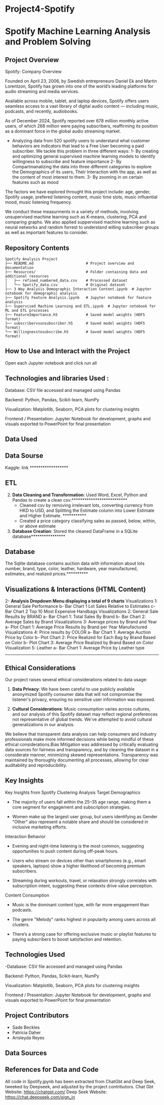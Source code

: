 # Project4-Spotify 
# Spotify Machine Learning Analysis and Problem Solving


## Project Overview

Spotify: Company Overview

Founded on April 23, 2006, by Swedish entrepreneurs Daniel Ek and Martin Lorentzon, Spotify has grown into one of the world’s leading platforms for audio streaming and media services.

Available across mobile, tablet, and laptop devices, Spotify offers users seamless access to a vast library of digital audio content — including music, podcasts, and recently, audiobooks.

As of December 2024, Spotify reported over 678 million monthly active users, of which 268 million were paying subscribers, reaffirming its position as a dominant force in the global audio streaming market.


- Analyzing data from 520 spotify users to understand what customer behaviors are indicators that lead to a Free User becoming a paid subscriber.
We tackle this problem in three different ways:
1- By creating and optimizing general supervised machine learning models to identify willingness to subscribe and  feature importance 
2- By Compartmanalizing the data into three different categories to explore the Demographics of its users, Their Interaction with the app, as well as the content of most interest to them. 
3- By zooming in on certain features such as mood 

The factors we have explored throught this project include: age, gender, Spotify usage, prefered listening content, music time slots, music influential mood, music listening frequency.

We conduct these measurments in a variety of methods, involving unsupervised machine learning such as K-means, clustering, PCA and comparing graphs. We also applied suppervised machine learning such as neural networks and random forrest to understand willing subscriber groups as well as important features to consider. 

## Repository Contents
```
Spotify Analysis Project
├── README.md                        # Project overview and documentation
├── Resources/                       # Folder containing data and additional resources
│   ├── refined_numbered_data.csv    # Processed dataset
│   └── Spotify_data.csv             # Original dataset
├── 3 Way Analysis Demographic Interaction Content.ipynb  # Jupyter notebook for demographic analysis
├── Spotify Feature Analysis.ipynb   # Jupyter notebook for feature analysis
├── Supervised Machine Learning and ETL.ipynb  # Jupyter notebook for ML and ETL processes
├── FeatureImportance.h5             # Saved model weights (HDF5 format)
├── subscribervsunsubscriber.h5      # Saved model weights (HDF5 format)
└── Willingnesstosubscribe.h5        # Saved model weights (HDF5 format)
```
## How to Use and Interact with the Project
Open each Jupyter notebook and click run all

## Technologies and libraries Used :
Database: CSV file accessed and managed using Pandas

Backend: Python, Pandas, Scikit-learn, NumPy

Visualization: Matplotlib, Seaborn, PCA plots for clustering insights

Frontend / Presentation: Jupyter Notebook for development, graphs and visuals exported to PowerPoint for final presentation


## Data Used 


## Data Sourse 
Kaggle: link ******************

## ETL 


2. **Data Cleaning and Transformation**: Used Word, Excel, Python and Pandas to create a clean csv:**************************
   - Cleaned csv by removing irrelevant lots, converting currency from HKD to USD, and Splitting the Estimate column into Lower Estimate and Higher Estimate. ​***********
   - Created a price category classifying sales as passed, below, within, or above estimate
3. **Database Creation**: Stored the cleaned DataFrame in a SQLite database****************


## Database
The Sqlite database contains auction data with information about lots number, brand, type, color, leather, hardware, year manufactured, estimates, and realized prices.**********


## Visualizations & Interactions  (HTML Content)   

2- **Analysis Dropdown Menu displaying a total of 9 charts**
Visualizations 1: General Sale Performance
b- Bar Chart 1 Lot Sales Relative to Estimates
c- Bar Chart 2 Top 10 Most Expensive Handbags
Visualizations 2: General Sale Results by BRAND
	a- Bar Chart 1: Total Sales By Brand 
	b- Bar Chart 2: Average Sales by Brand
Visualizations 3: Average prices by Brand and Year
	a- Plot Chart 1: Average Price Results by Brand per Year Manufactured
Visualizations 4: Price results by COLOR
	a- Bar Chart 1: Average Auction Price by Color
	b- Plot Chart 2: Price Realized for Each Bag by Brand Based on Color
	b- Plot Chart 3: Average Price Realized by Brand Based on Color
Visualization 5: Leather
   a- Bar Chart 1: Average Price by Leather type
*******************************************

## Ethical Considerations


Our project raises several ethical considerations related to data usage:

1. **Data Privacy**: We have been careful to  use publicly available anonymized Spotify consumer data that will not compromise the listener's privacy, ensuring no sensitive user information was exposed.

4. **Cultural Considerations**: Music consumption varies across cultures, and our analysis of this Spotify dataset may reflect regional preferences not representative of global trends. We've attempted to avoid cultural generalizations in our analysis.

We believe that transparent data analysis can help consumers and industry professionals make more informed decisions while being mindful of these ethical considerations.Bias Mitigation was addressed by critically evaluating data sources for fairness and transparency, and by cleaning the dataset in a considerate manner, minimizing skewed representations. Transparency was maintained by thoroughly documenting all processes, allowing for clear auditability and reproducibility.

## Key Insights
Key Insights from Spotify Clustering Analysis
Target Demographics

- The majority of users fall within the 25–35 age range, making them a core segment for engagement and subscription strategies.

- Women make up the largest user group, but users identifying as Gender "Other" also represent a notable share and should be considered in inclusive marketing efforts.

Interaction Behavior

- Evening and night-time listening is the most common, suggesting opportunities to push content during off-peak hours.

 - Users who stream on devices other than smartphones (e.g., smart speakers, laptops) show a higher likelihood of becoming premium subscribers.

- Streaming during workouts, travel, or relaxation strongly correlates with subscription intent, suggesting these contexts drive value perception.

Content Consumption

- Music is the dominant content type, with far more engagement than podcasts.

- The genre "Melody" ranks highest in popularity among users across all clusters.

- There’s a strong case for offering exclusive music or playlist features to paying subscribers to boost satisfaction and retention.



## Technologies Used
-Database: CSV file accessed and managed using Pandas

Backend: Python, Pandas, Scikit-learn, NumPy

Visualization: Matplotlib, Seaborn, PCA plots for clustering insights

Frontend / Presentation: Jupyter Notebook for development, graphs and visuals exported to PowerPoint for final presentation

## Project Contributors
- Sade Beckles
- Patricia Daher
- Arisleyda Reyes

## Data Sources

## References for Data and Code

All code in Spotify.jpynb has been extracted from ChatGbt and Deep Seek, tweeked by Deepseek, and adjusted by the project contributors.
Chat Gbt Website: https://chatgpt.com/
Deep Seek Website: https://chat.deepseek.com/sign_in









